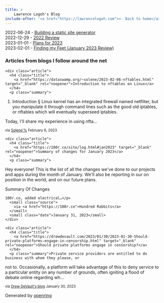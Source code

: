 ```yaml
---
title: > 
    Lawrence Logoh's Blog
include-after: '<a href="https://lawrencelogoh.com"><- Back to home</a>'
---
```


2022-06-24 - [Building a static site generator](https://lawrencelogoh.com/blog/building_ssg.html)  
2022-12-29 - [2022 Review](https://lawrencelogoh.com/blog/2022_review.html)  
2023-01-01 - [Plans for 2023](https://lawrencelogoh.com/blog/2023_plans.html)  
2023-02-01 - [Finding my Feet (January 2023 Review)](https://lawrencelogoh.com/blog/jan_2023_review.html)  

<section class="webring">
  <h3>Articles from blogs I follow around the net</h3>
  <section class="articles">
    
    <div class="article">
      <h4 class="title">
        <a href="https://dataswamp.org/~solene/2023-02-06-nftables.html" target="_blank" rel="noopener">Introduction to nftables on Linux</a>
      </h4>
      <p class="summary">
    
1. Introduction §
Linux kernel has an integrated firewall named netfilter, but you manipulate it through command lines such as the good old iptables, or nftables which will eventually superseed iptables.

Today, I&#39;ll share my experience in using nfta…</p>
      <small class="source">
        via <a href="https://dataswamp.org/~solene/">Solene&#39;%</a>
      </small>
      <small class="date">February 6, 2023</small>
    </div>
    
    <div class="article">
      <h4 class="title">
        <a href="https://100r.co/site/log.html#jan2023" target="_blank" rel="noopener">Summary of changes for January 2023</a>
      </h4>
      <p class="summary">
Hey everyone! This is the list of all the changes we&#39;ve done to our projects and apps during the month of January. We&#39;ll also be reporting in our on position in the world, and on our future plans.

Summary Of Changes

    
    100r.co, added electrical…</p>
      <small class="source">
        via <a href="https://100r.co">Hundred Rabbits</a>
      </small>
      <small class="date">January 31, 2023</small>
    </div>
    
    <div class="article">
      <h4 class="title">
        <a href="https://drewdevault.com/2023/01/30/2023-01-30-Should-private-platforms-engage-in-censorship.html" target="_blank" rel="noopener">Should private platforms engage in censorship?</a>
      </h4>
      <p class="summary">Private service providers are entitled to do business with whom they please, or
not to. Occasionally, a platform will take advantage of this to deny service to
a particular entity on any number of grounds, often igniting a flood of debate
online regarding wh…</p>
      <small class="source">
        via <a href="https://drewdevault.com">Drew DeVault&#39;s blog</a>
      </small>
      <small class="date">January 30, 2023</small>
    </div>
    
  </section>
  <p class="attribution">
    Generated by
    <a href="https://git.sr.ht/~sircmpwn/openring">openring</a>
  </p>
</section>
